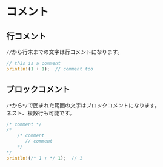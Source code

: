 # コメント

## 行コメント

`//`から行末までの文字は行コメントになります。

```rust
// this is a comment
println!(1 + 1);  // comment too
```

## ブロックコメント

`/*`から`*/`で囲まれた範囲の文字はブロックコメントになります。  
ネスト、複数行も可能です。

```rust
/* comment */
/*
    /* comment
       // comment
    */
*/
println!(/* 1 + */ 1);  // 1
```

